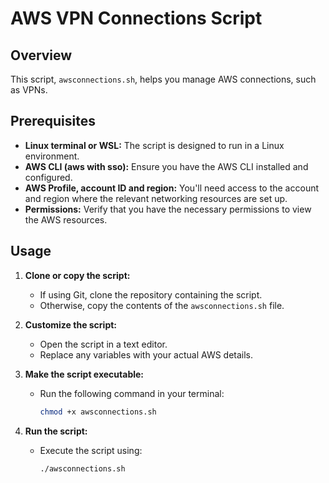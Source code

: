 
# AWS VPN Connections Script

## Overview

This script, `awsconnections.sh`, helps you manage AWS connections, such as VPNs.

## Prerequisites

- **Linux terminal or WSL:** The script is designed to run in a Linux environment.
- **AWS CLI (aws with sso):** Ensure you have the AWS CLI installed and configured.
- **AWS Profile, account ID and region:** You'll need access to the account and region where the relevant networking resources are set up.
- **Permissions:** Verify that you have the necessary permissions to view the AWS resources.

## Usage

1. **Clone or copy the script:**
   - If using Git, clone the repository containing the script.
   - Otherwise, copy the contents of the `awsconnections.sh` file.

2. **Customize the script:**
   - Open the script in a text editor.
   - Replace any variables with your actual AWS details.

3. **Make the script executable:**
   - Run the following command in your terminal:
     ```bash
     chmod +x awsconnections.sh
     ```

4. **Run the script:**
   - Execute the script using:
     ```bash
     ./awsconnections.sh
    
